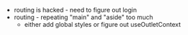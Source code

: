 - routing is hacked - need to figure out login
- routing - repeating "main" and "aside" too much
  - either add global styles or figure out useOutletContext
